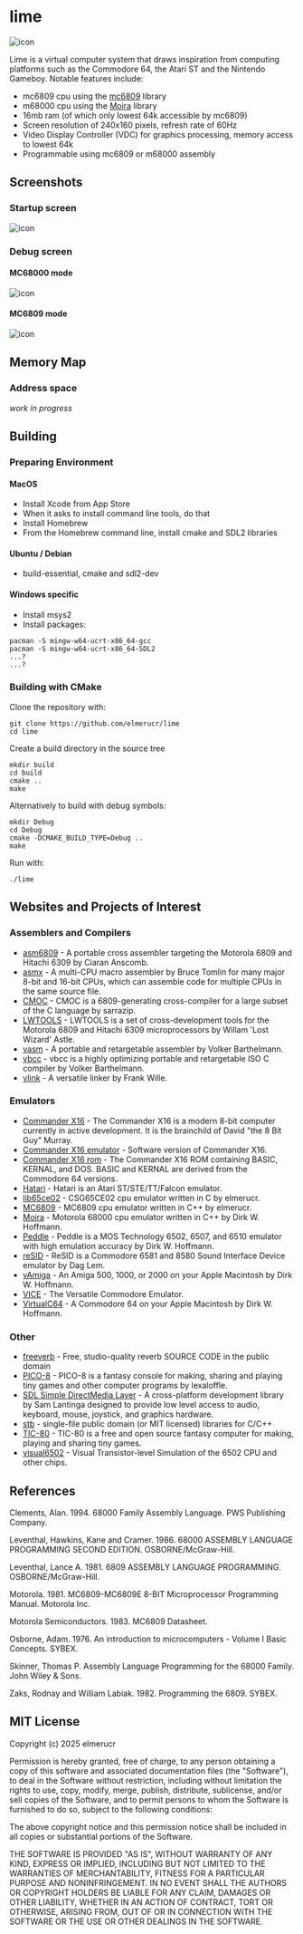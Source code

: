 # lime

![icon](./docs/icon_80x80.png)

Lime is a virtual computer system that draws inspiration from computing platforms such as the Commodore 64, the Atari ST and the Nintendo Gameboy. Notable features include:

* mc6809 cpu using the [mc6809](https://github.com/elmerucr/MC6809) library
* m68000 cpu using the [Moira](https://github.com/dirkwhoffmann/Moira) library
* 16mb ram (of which only lowest 64k accessible by mc6809)
* Screen resolution of 240x160 pixels, refresh rate of 60Hz
* Video Display Controller (VDC) for graphics processing, memory access to lowest 64k
* Programmable using mc6809 or m68000 assembly

## Screenshots

### Startup screen

![icon](./docs/20250110_screenshot_startup.png)

### Debug screen

#### MC68000 mode

![icon](./docs/20250718_screenshot_debug_m68k.png)

#### MC6809 mode

![icon](./docs/20250718_screenshot_debug_mc6809.png)

## Memory Map

### Address space

*work in progress*

## Building

### Preparing Environment

#### MacOS

* Install Xcode from App Store
* When it asks to install command line tools, do that
* Install Homebrew
* From the Homebrew command line, install cmake and SDL2 libraries

#### Ubuntu / Debian

* build-essential, cmake and sdl2-dev

#### Windows specific

* Install msys2
* Install packages:

```
pacman -S mingw-w64-ucrt-x86_64-gcc
pacman -S mingw-w64-ucrt-x86_64-SDL2
...?
...?
```

### Building with CMake

Clone the repository with:
```
git clone https://github.com/elmerucr/lime
cd lime
```

Create a build directory in the source tree
```
mkdir build
cd build
cmake ..
make
```
Alternatively to build with debug symbols:
```
mkdir Debug
cd Debug
cmake -DCMAKE_BUILD_TYPE=Debug ..
make
```
Run with:
```
./lime
```

## Websites and Projects of Interest

### Assemblers and Compilers

* [asm6809](https://www.6809.org.uk/asm6809/) - A portable cross assembler targeting the Motorola 6809 and Hitachi 6309 by Ciaran Anscomb.
* [asmx](http://xi6.com/projects/asmx/) - A multi-CPU macro assembler by Bruce Tomlin for many major 8-bit and 16-bit CPUs, which can assemble code for multiple CPUs in the same source file.
* [CMOC](https://freshcode.club/projects/cmoc) - CMOC is a 6809-generating cross-compiler for a large subset of the C language by sarrazip.
* [LWTOOLS](http://www.lwtools.ca) - LWTOOLS is a set of cross-development tools for the Motorola 6809 and Hitachi 6309 microprocessors by Willam 'Lost Wizard' Astle.
* [vasm](http://sun.hasenbraten.de/vasm/) - A portable and retargetable assembler by Volker Barthelmann.
* [vbcc](http://www.compilers.de/vbcc.html) - vbcc is a highly optimizing portable and retargetable ISO C compiler by Volker Barthelmann.
* [vlink](http://www.compilers.de/vlink.html) - A versatile linker by Frank Wille.

### Emulators

* [Commander X16](https://www.commanderx16.com) - The Commander X16 is a modern 8-bit computer currently in active development. It is the brainchild of David "the 8 Bit Guy" Murray.
* [Commander X16 emulator](https://github.com/x16community/x16-emulator) - Software version of Commander X16.
* [Commander X16 rom](https://github.com/X16Community/x16-rom) - The Commander X16 ROM containing BASIC, KERNAL, and DOS. BASIC and KERNAL are derived from the Commodore 64 versions.
* [Hatari](https://hatari.tuxfamily.org) - Hatari is an Atari ST/STE/TT/Falcon emulator.
* [lib65ce02](https://github.com/elmerucr/lib65ce02) - CSG65CE02 cpu emulator written in C by elmerucr.
* [MC6809](https://github.com/elmerucr/mC6809) - MC6809 cpu emulator written in C++ by elmerucr.
* [Moira](https://github.com/dirkwhoffmann/Moira) - Motorola 68000 cpu emulator written in C++ by Dirk W. Hoffmann.
* [Peddle](https://dirkwhoffmann.github.io/Peddle/) - Peddle is a MOS Technology 6502, 6507, and 6510 emulator with high emulation accuracy by Dirk W. Hoffmann.
* [reSID](http://www.zimmers.net/anonftp/pub/cbm/crossplatform/emulators/resid/index.html) - ReSID is a Commodore 6581 and 8580 Sound Interface Device emulator by Dag Lem.
* [vAmiga](https://dirkwhoffmann.github.io/vAmiga/) - An Amiga 500, 1000, or 2000 on your Apple Macintosh by Dirk W. Hoffmann.
* [VICE](http://vice-emu.sourceforge.net) - The Versatile Commodore Emulator.
* [VirtualC64](https://dirkwhoffmann.github.io/virtualc64/) - A Commodore 64 on your Apple Macintosh by Dirk W. Hoffmann.

### Other

* [freeverb](https://github.com/sinshu/freeverb/) - Free, studio-quality reverb SOURCE CODE in the public domain
* [PICO-8](https://www.lexaloffle.com/pico-8.php) - PICO-8 is a fantasy console for making, sharing and playing tiny games and other computer programs by lexaloffle.
* [SDL Simple DirectMedia Layer](https://www.libsdl.org) - A cross-platform development library by Sam Lantinga designed to provide low level access to audio, keyboard, mouse, joystick, and graphics hardware.
* [stb](https://github.com/nothings/stb) - single-file public domain (or MIT licensed) libraries for C/C++
* [TIC-80](https://tic80.com) - TIC-80 is a free and open source fantasy computer for making, playing and sharing tiny games.
* [visual6502](http://www.visual6502.org) - Visual Transistor-level Simulation of the 6502 CPU and other chips.

## References

Clements, Alan. 1994. 68000 Family Assembly Language. PWS Publishing Company.

Leventhal, Hawkins, Kane and Cramer. 1986. 68000 ASSEMBLY LANGUAGE PROGRAMMING SECOND EDITION. OSBORNE/McGraw-Hill.

Leventhal, Lance A. 1981. 6809 ASSEMBLY LANGUAGE PROGRAMMING. OSBORNE/McGraw-Hill.

Motorola. 1981. MC6809-MC6809E 8-BIT Microprocessor Programming Manual. Motorola Inc.

Motorola Semiconductors. 1983. MC6809 Datasheet.

Osborne, Adam. 1976. An introduction to microcomputers - Volume I Basic Concepts. SYBEX.

Skinner, Thomas P. Assembly Language Programming for the 68000 Family. John Wiley & Sons.

Zaks, Rodnay and William Labiak. 1982. Programming the 6809. SYBEX.

## MIT License

Copyright (c) 2025 elmerucr

Permission is hereby granted, free of charge, to any person obtaining a copy of this software and associated documentation files (the "Software"), to deal in the Software without restriction, including without limitation the rights to use, copy, modify, merge, publish, distribute, sublicense, and/or sell copies of the Software, and to permit persons to whom the Software is furnished to do so, subject to the following conditions:

The above copyright notice and this permission notice shall be included in all copies or substantial portions of the Software.

THE SOFTWARE IS PROVIDED "AS IS", WITHOUT WARRANTY OF ANY KIND, EXPRESS OR IMPLIED, INCLUDING BUT NOT LIMITED TO THE WARRANTIES OF MERCHANTABILITY, FITNESS FOR A PARTICULAR PURPOSE AND NONINFRINGEMENT. IN NO EVENT SHALL THE AUTHORS OR COPYRIGHT HOLDERS BE LIABLE FOR ANY CLAIM, DAMAGES OR OTHER LIABILITY, WHETHER IN AN ACTION OF CONTRACT, TORT OR OTHERWISE, ARISING FROM, OUT OF OR IN CONNECTION WITH THE SOFTWARE OR THE USE OR OTHER DEALINGS IN THE
SOFTWARE.
